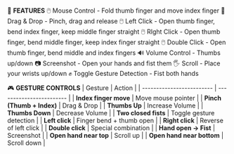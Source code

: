 📸 **FEATURES**
🖱️ Mouse Control - Fold thumb finger and move index finger
🧲 Drag & Drop - Pinch, drag and release
🖱️ Left Click - Open thumb finger, bend index finger, keep middle finger straight
🖱️ RIght Click - Open thumb finger, bend middle finger, keep index finger straight
🖱️ Double Click - Open thumb finger, bend middle and index fingers
🔊 Volume Control - Thumbs up/down
📷 Screenshot - Open your hands and fist them
🖐️ Scroll - Place your wrists up/down
✊ Toggle Gesture Detection - Fist both hands


🎮 **GESTURE CONTROLS**
| Gesture                   | Action                   |
| ------------------------- | ------------------------ |
| **Index finger move**     | Move mouse pointer       |
| **Pinch (Thumb + Index)** | Drag & Drop              |
| **Thumbs Up**             | Increase Volume          |
| **Thumbs Down**           | Decrease Volume          |
| **Two closed fists**      | Toggle gesture detection |
| **Left click**            | Finger bend + thumb open |
| **Right click**           | Reverse of left click    |
| **Double click**          | Special combination      |
| **Hand open → Fist**      | Screenshot               |
| **Open hand near top**    | Scroll up                |
| **Open hand near bottom** | Scroll down              |
